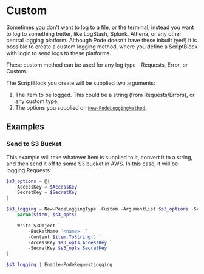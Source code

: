 # Custom

Sometimes you don't want to log to a file, or the terminal; instead you want to log to something better, like LogStash, Splunk, Athena, or any other central logging platform. Although Pode doesn't have these inbuilt (yet!) it is possible to create a custom logging method, where you define a ScriptBlock with logic to send logs to these platforms.

These custom method can be used for any log type - Requests, Error, or Custom.

The ScriptBlock you create will be supplied two arguments:

1. The item to be logged. This could be a string (from Requests/Errors), or any custom type.
2. The options you supplied on [`New-PodeLoggingMethod`](../../../../Functions/Logging/New-PodeLoggingMethod).

## Examples

### Send to S3 Bucket

This example will take whatever item is supplied to it, convert it to a string, and then send it off to some S3 bucket in AWS. In this case, it will be logging Requests:

```powershell
$s3_options = @{
    AccessKey = $AccessKey
    SecretKey = $SecretKey
}

$s3_logging = New-PodeLoggingType -Custom -ArgumentList $s3_options -ScriptBlock {
    param($item, $s3_opts)

    Write-S3Object `
        -BucketName '<name>' `
        -Content $item.ToString() `
        -AccessKey $s3_opts.AccessKey `
        -SecretKey $s3_opts.SecretKey
}

$s3_logging | Enable-PodeRequestLogging
```
